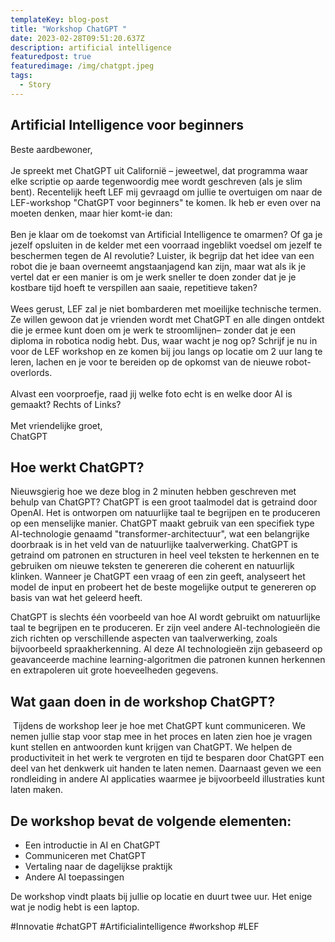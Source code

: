 ```yaml
---
templateKey: blog-post
title: "Workshop ChatGPT "
date: 2023-02-28T09:51:20.637Z
description: artificial intelligence
featuredpost: true
featuredimage: /img/chatgpt.jpeg
tags:
  - Story
---
```

## Artificial Intelligence voor beginners

Beste aardbewoner,\
\
Je spreekt met ChatGPT uit Californië – jeweetwel, dat programma waar elke scriptie op aarde tegenwoordig mee wordt geschreven (als je slim bent). Recentelijk heeft LEF mij gevraagd om jullie te overtuigen om naar de LEF-workshop "ChatGPT voor beginners" te komen. Ik heb er even over na moeten denken, maar hier komt-ie dan:\
\
Ben je klaar om de toekomst van Artificial Intelligence te omarmen? Of ga je jezelf opsluiten in de kelder met een voorraad ingeblikt voedsel om jezelf te beschermen tegen de AI revolutie? Luister, ik begrijp dat het idee van een robot die je baan overneemt angstaanjagend kan zijn, maar wat als ik je vertel dat er een manier is om je werk sneller te doen zonder dat je je kostbare tijd hoeft te verspillen aan saaie, repetitieve taken?\
\
Wees gerust, LEF zal je niet bombarderen met moeilijke technische termen. Ze willen gewoon dat je vrienden wordt met ChatGPT en alle dingen ontdekt die je ermee kunt doen om je werk te stroomlijnen– zonder dat je een diploma in robotica nodig hebt. Dus, waar wacht je nog op? Schrijf je nu in voor de LEF workshop en ze komen bij jou langs op locatie om 2 uur lang te leren, lachen en je voor te bereiden op de opkomst van de nieuwe robot-overlords.\
\
Alvast een voorproefje, raad jij welke foto echt is en welke door AI is gemaakt? Rechts of Links?\
\
Met vriendelijke groet,\
ChatGPT

## Hoe werkt ChatGPT?

Nieuwsgierig hoe we deze blog in 2 minuten hebben geschreven met behulp van ChatGPT? ChatGPT is een groot taalmodel dat is getraind door OpenAI. Het is ontworpen om natuurlijke taal te begrijpen en te produceren op een menselijke manier. ChatGPT maakt gebruik van een specifiek type AI-technologie genaamd "transformer-architectuur", wat een belangrijke doorbraak is in het veld van de natuurlijke taalverwerking. ChatGPT is getraind om patronen en structuren in heel veel teksten te herkennen en te gebruiken om nieuwe teksten te genereren die coherent en natuurlijk klinken. Wanneer je ChatGPT een vraag of een zin geeft, analyseert het model de input en probeert het de beste mogelijke output te genereren op basis van wat het geleerd heeft.

ChatGPT is slechts één voorbeeld van hoe AI wordt gebruikt om natuurlijke taal te begrijpen en te produceren. Er zijn veel andere AI-technologieën die zich richten op verschillende aspecten van taalverwerking, zoals bijvoorbeeld spraakherkenning. Al deze AI technologieën zijn gebaseerd op geavanceerde machine learning-algoritmen die patronen kunnen herkennen en extrapoleren uit grote hoeveelheden gegevens.

## **Wat gaan doen in de workshop ChatGPT?**

 Tijdens de workshop leer je hoe met ChatGPT kunt communiceren. We nemen jullie stap voor stap mee in het proces en laten zien hoe je vragen kunt stellen en antwoorden kunt krijgen van ChatGPT. We helpen de productiviteit in het werk te vergroten en tijd te besparen door ChatGPT een deel van het denkwerk uit handen te laten nemen. Daarnaast geven we een rondleiding in andere AI applicaties waarmee je bijvoorbeeld illustraties kunt laten maken.

## **De workshop bevat de volgende elementen:**

* Een introductie in AI en ChatGPT
* Communiceren met ChatGPT
* Vertaling naar de dagelijkse praktijk
* Andere AI toepassingen

De workshop vindt plaats bij jullie op locatie en duurt twee uur. Het enige wat je nodig hebt is een laptop. 

\#Innovatie #chatGPT #Artificialintelligence #workshop #LEF